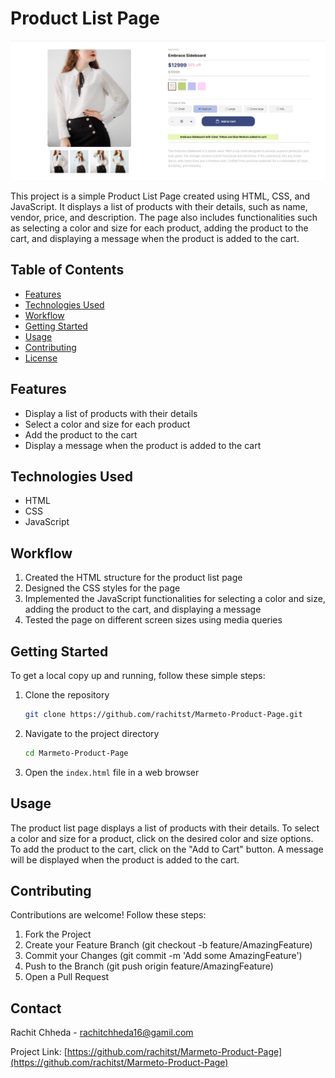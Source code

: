 # Product List Page

![Project Image](assets/Output.jpg)

This project is a simple Product List Page created using HTML, CSS, and JavaScript. It displays a list of products with their details, such as name, vendor, price, and description. The page also includes functionalities such as selecting a color and size for each product, adding the product to the cart, and displaying a message when the product is added to the cart.

## Table of Contents

- [Features](#features)
- [Technologies Used](#technologies-used)
- [Workflow](#workflow)
- [Getting Started](#getting-started)
- [Usage](#usage)
- [Contributing](#contributing)
- [License](#license)

## Features

- Display a list of products with their details
- Select a color and size for each product
- Add the product to the cart
- Display a message when the product is added to the cart

## Technologies Used

- HTML
- CSS
- JavaScript

## Workflow

1. Created the HTML structure for the product list page
2. Designed the CSS styles for the page
3. Implemented the JavaScript functionalities for selecting a color and size, adding the product to the cart, and displaying a message
4. Tested the page on different screen sizes using media queries

## Getting Started

To get a local copy up and running, follow these simple steps:

1. Clone the repository

    ```bash
    git clone https://github.com/rachitst/Marmeto-Product-Page.git
    ```

2. Navigate to the project directory

    ```bash
    cd Marmeto-Product-Page
    ```

3. Open the `index.html` file in a web browser

## Usage

The product list page displays a list of products with their details. To select a color and size for a product, click on the desired color and size options. To add the product to the cart, click on the "Add to Cart" button. A message will be displayed when the product is added to the cart.

## Contributing

Contributions are welcome! Follow these steps:

1. Fork the Project
2. Create your Feature Branch (git checkout -b feature/AmazingFeature)
3. Commit your Changes (git commit -m 'Add some AmazingFeature')
4. Push to the Branch (git push origin feature/AmazingFeature)
5. Open a Pull Request

## Contact

Rachit Chheda - rachitchheda16@gamil.com

Project Link: [https://github.com/rachitst/Marmeto-Product-Page](https://github.com/rachitst/Marmeto-Product-Page)
